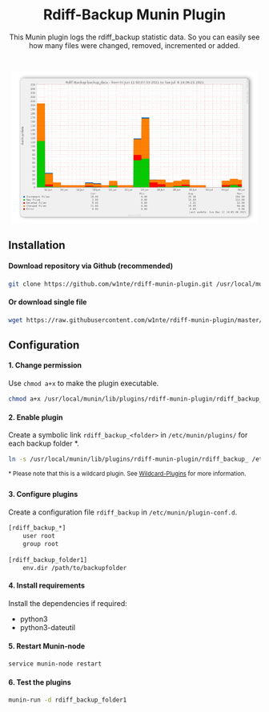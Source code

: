 <h1 align="center">Rdiff-Backup Munin Plugin</h1>
<p align="center">This Munin plugin logs the rdiff_backup statistic data. So you can easily see how many files were changed, removed, incremented or added.</p>
<br>
<p align="center"><img src="./munin-plot.png?raw=true" height="300px"/></p>


## Installation
#### Download repository via Github (recommended)
```bash
git clone https://github.com/w1nte/rdiff-munin-plugin.git /usr/local/munin/lib/plugins/rdiff-munin-plugin
```

#### Or download single file
```bash
wget https://raw.githubusercontent.com/w1nte/rdiff-munin-plugin/master/rdiff_backup_ /usr/local/munin/lib/plugins
```

## Configuration

#### 1. Change permission
Use `chmod a+x` to make the plugin executable.
```bash
chmod a+x /usr/local/munin/lib/plugins/rdiff-munin-plugin/rdiff_backup_
```

#### 2. Enable plugin
Create a symbolic link `rdiff_backup_<folder>` in `/etc/munin/plugins/` for each backup folder *.
```bash
ln -s /usr/local/munin/lib/plugins/rdiff-munin-plugin/rdiff_backup_ /etc/munin/plugins/rdiff_backup_folder1
```
<sup>\* Please note that this is a wildcard plugin. See [Wildcard-Plugins](http://guide.munin-monitoring.org/en/latest/tutorial/wildcard-plugins.html) for more information.</sup>

#### 3. Configure plugins
Create a configuration file `rdiff_backup` in `/etc/munin/plugin-conf.d`. 
```config
[rdiff_backup_*]
    user root
    group root

[rdiff_backup_folder1]
    env.dir /path/to/backupfolder
```
#### 4. Install requirements
Install the dependencies if required:
* python3
* python3-dateutil

#### 5. Restart Munin-node
```bash
service munin-node restart
```

#### 6. Test the plugins
```bash
munin-run -d rdiff_backup_folder1
```
